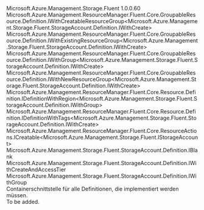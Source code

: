 <Type Name="IDefinition" FullName="Microsoft.Azure.Management.Storage.Fluent.StorageAccount.Definition.IDefinition">
  <TypeSignature Language="C#" Value="public interface IDefinition : Microsoft.Azure.Management.ResourceManager.Fluent.Core.GroupableResource.Definition.IWithCreatableResourceGroup&lt;Microsoft.Azure.Management.Storage.Fluent.StorageAccount.Definition.IWithCreate&gt;, Microsoft.Azure.Management.ResourceManager.Fluent.Core.GroupableResource.Definition.IWithExistingResourceGroup&lt;Microsoft.Azure.Management.Storage.Fluent.StorageAccount.Definition.IWithCreate&gt;, Microsoft.Azure.Management.ResourceManager.Fluent.Core.GroupableResource.Definition.IWithGroup&lt;Microsoft.Azure.Management.Storage.Fluent.StorageAccount.Definition.IWithCreate&gt;, Microsoft.Azure.Management.ResourceManager.Fluent.Core.GroupableResource.Definition.IWithNewResourceGroup&lt;Microsoft.Azure.Management.Storage.Fluent.StorageAccount.Definition.IWithCreate&gt;, Microsoft.Azure.Management.ResourceManager.Fluent.Core.Resource.Definition.IDefinitionWithRegion&lt;Microsoft.Azure.Management.Storage.Fluent.StorageAccount.Definition.IWithGroup&gt;, Microsoft.Azure.Management.ResourceManager.Fluent.Core.Resource.Definition.IDefinitionWithTags&lt;Microsoft.Azure.Management.Storage.Fluent.StorageAccount.Definition.IWithCreate&gt;, Microsoft.Azure.Management.ResourceManager.Fluent.Core.ResourceActions.ICreatable&lt;Microsoft.Azure.Management.Storage.Fluent.IStorageAccount&gt;, Microsoft.Azure.Management.Storage.Fluent.StorageAccount.Definition.IBlank, Microsoft.Azure.Management.Storage.Fluent.StorageAccount.Definition.IWithCreateAndAccessTier, Microsoft.Azure.Management.Storage.Fluent.StorageAccount.Definition.IWithGroup" />
  <TypeSignature Language="ILAsm" Value=".class public interface auto ansi abstract IDefinition implements class Microsoft.Azure.Management.ResourceManager.Fluent.Core.GroupableResource.Definition.IWithCreatableResourceGroup`1&lt;class Microsoft.Azure.Management.Storage.Fluent.StorageAccount.Definition.IWithCreate&gt;, class Microsoft.Azure.Management.ResourceManager.Fluent.Core.GroupableResource.Definition.IWithExistingResourceGroup`1&lt;class Microsoft.Azure.Management.Storage.Fluent.StorageAccount.Definition.IWithCreate&gt;, class Microsoft.Azure.Management.ResourceManager.Fluent.Core.GroupableResource.Definition.IWithGroup`1&lt;class Microsoft.Azure.Management.Storage.Fluent.StorageAccount.Definition.IWithCreate&gt;, class Microsoft.Azure.Management.ResourceManager.Fluent.Core.GroupableResource.Definition.IWithNewResourceGroup`1&lt;class Microsoft.Azure.Management.Storage.Fluent.StorageAccount.Definition.IWithCreate&gt;, class Microsoft.Azure.Management.ResourceManager.Fluent.Core.Resource.Definition.IDefinitionWithRegion`1&lt;class Microsoft.Azure.Management.Storage.Fluent.StorageAccount.Definition.IWithGroup&gt;, class Microsoft.Azure.Management.ResourceManager.Fluent.Core.Resource.Definition.IDefinitionWithTags`1&lt;class Microsoft.Azure.Management.Storage.Fluent.StorageAccount.Definition.IWithCreate&gt;, class Microsoft.Azure.Management.ResourceManager.Fluent.Core.ResourceActions.ICreatable`1&lt;class Microsoft.Azure.Management.Storage.Fluent.IStorageAccount&gt;, class Microsoft.Azure.Management.ResourceManager.Fluent.Core.ResourceActions.IIndexable, class Microsoft.Azure.Management.Storage.Fluent.StorageAccount.Definition.IBlank, class Microsoft.Azure.Management.Storage.Fluent.StorageAccount.Definition.IWithBlobStorageAccountKind, class Microsoft.Azure.Management.Storage.Fluent.StorageAccount.Definition.IWithCreate, class Microsoft.Azure.Management.Storage.Fluent.StorageAccount.Definition.IWithCreateAndAccessTier, class Microsoft.Azure.Management.Storage.Fluent.StorageAccount.Definition.IWithCustomDomain, class Microsoft.Azure.Management.Storage.Fluent.StorageAccount.Definition.IWithEncryption, class Microsoft.Azure.Management.Storage.Fluent.StorageAccount.Definition.IWithGeneralPurposeAccountKind, class Microsoft.Azure.Management.Storage.Fluent.StorageAccount.Definition.IWithGroup, class Microsoft.Azure.Management.Storage.Fluent.StorageAccount.Definition.IWithSku" />
  <TypeSignature Language="DocId" Value="T:Microsoft.Azure.Management.Storage.Fluent.StorageAccount.Definition.IDefinition" />
  <TypeSignature Language="VB.NET" Value="Public Interface IDefinition&#xA;Implements IBlank, ICreatable(Of IStorageAccount), IDefinitionWithRegion(Of IWithGroup), IDefinitionWithTags(Of IWithCreate), IWithCreatableResourceGroup(Of IWithCreate), IWithCreateAndAccessTier, IWithExistingResourceGroup(Of IWithCreate), IWithGroup, IWithGroup(Of IWithCreate), IWithNewResourceGroup(Of IWithCreate)" />
  <TypeSignature Language="F#" Value="type IDefinition = interface&#xA;    interface IBlank&#xA;    interface IDefinitionWithRegion&lt;IWithGroup&gt;&#xA;    interface IWithGroup&#xA;    interface IWithGroup&lt;IWithCreate&gt;&#xA;    interface IWithExistingResourceGroup&lt;IWithCreate&gt;&#xA;    interface IWithNewResourceGroup&lt;IWithCreate&gt;&#xA;    interface IWithCreatableResourceGroup&lt;IWithCreate&gt;&#xA;    interface IWithCreate&#xA;    interface ICreatable&lt;IStorageAccount&gt;&#xA;    interface IIndexable&#xA;    interface IWithSku&#xA;    interface IWithBlobStorageAccountKind&#xA;    interface IWithGeneralPurposeAccountKind&#xA;    interface IWithEncryption&#xA;    interface IWithCustomDomain&#xA;    interface IDefinitionWithTags&lt;IWithCreate&gt;&#xA;    interface IWithCreateAndAccessTier" />
  <AssemblyInfo>
    <AssemblyName>Microsoft.Azure.Management.Storage.Fluent</AssemblyName>
    <AssemblyVersion>1.0.0.60</AssemblyVersion>
  </AssemblyInfo>
  <Interfaces>
    <Interface>
      <InterfaceName>Microsoft.Azure.Management.ResourceManager.Fluent.Core.GroupableResource.Definition.IWithCreatableResourceGroup&lt;Microsoft.Azure.Management.Storage.Fluent.StorageAccount.Definition.IWithCreate&gt;</InterfaceName>
    </Interface>
    <Interface>
      <InterfaceName>Microsoft.Azure.Management.ResourceManager.Fluent.Core.GroupableResource.Definition.IWithExistingResourceGroup&lt;Microsoft.Azure.Management.Storage.Fluent.StorageAccount.Definition.IWithCreate&gt;</InterfaceName>
    </Interface>
    <Interface>
      <InterfaceName>Microsoft.Azure.Management.ResourceManager.Fluent.Core.GroupableResource.Definition.IWithGroup&lt;Microsoft.Azure.Management.Storage.Fluent.StorageAccount.Definition.IWithCreate&gt;</InterfaceName>
    </Interface>
    <Interface>
      <InterfaceName>Microsoft.Azure.Management.ResourceManager.Fluent.Core.GroupableResource.Definition.IWithNewResourceGroup&lt;Microsoft.Azure.Management.Storage.Fluent.StorageAccount.Definition.IWithCreate&gt;</InterfaceName>
    </Interface>
    <Interface>
      <InterfaceName>Microsoft.Azure.Management.ResourceManager.Fluent.Core.Resource.Definition.IDefinitionWithRegion&lt;Microsoft.Azure.Management.Storage.Fluent.StorageAccount.Definition.IWithGroup&gt;</InterfaceName>
    </Interface>
    <Interface>
      <InterfaceName>Microsoft.Azure.Management.ResourceManager.Fluent.Core.Resource.Definition.IDefinitionWithTags&lt;Microsoft.Azure.Management.Storage.Fluent.StorageAccount.Definition.IWithCreate&gt;</InterfaceName>
    </Interface>
    <Interface>
      <InterfaceName>Microsoft.Azure.Management.ResourceManager.Fluent.Core.ResourceActions.ICreatable&lt;Microsoft.Azure.Management.Storage.Fluent.IStorageAccount&gt;</InterfaceName>
    </Interface>
    <Interface>
      <InterfaceName>Microsoft.Azure.Management.Storage.Fluent.StorageAccount.Definition.IBlank</InterfaceName>
    </Interface>
    <Interface>
      <InterfaceName>Microsoft.Azure.Management.Storage.Fluent.StorageAccount.Definition.IWithCreateAndAccessTier</InterfaceName>
    </Interface>
    <Interface>
      <InterfaceName>Microsoft.Azure.Management.Storage.Fluent.StorageAccount.Definition.IWithGroup</InterfaceName>
    </Interface>
  </Interfaces>
  <Docs>
    <summary>
            Containerschnittstelle für alle Definitionen, die implementiert werden müssen.
            </summary>
    <remarks>To be added.</remarks>
  </Docs>
  <Members />
</Type>